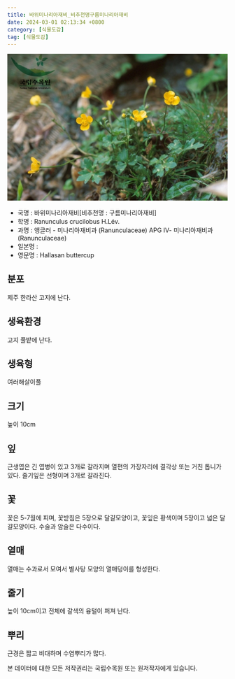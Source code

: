 ```yaml
---
title: 바위미나리아재비_비추천명구름미나리아재비
date: 2024-03-01 02:13:34 +0800
category: [식물도감]
tag: [식물도감]
---
```




![바위미나리아재비[비추천명 : 구름미나리아재비]](/assets/img/fileUpload/plants/basic/Ranunculaceae/Ranunculus/14126/14126_1_th2.jpg)
- 국명 : 바위미나리아재비[비추천명 : 구름미나리아재비]
- 학명 : Ranunculus crucilobus H.Lév.
- 과명 : 앵글러 - 미나리아재비과 (Ranunculaceae) APG Ⅳ- 미나리아재비과 (Ranunculaceae)
- 일본명 : 
- 영문명 : Hallasan buttercup


## 분포
제주 한라산 고지에 난다.
## 생육환경
고지 풀밭에 난다.
## 생육형
여러해살이풀
## 크기
높이 10cm
## 잎
근생엽은 긴 엽병이 있고 3개로 갈라지며 열편의 가장자리에 결각상 또는 거친 톱니가 있다. 줄기잎은 선형이며 3개로 갈라진다.
## 꽃
꽃은 5-7월에 피며, 꽃받침은 5장으로 달걀모양이고, 꽃잎은 황색이며 5장이고 넓은 달걀모양이다. 수술과 암술은 다수이다.
## 열매
열매는 수과로서 모여서 별사탕 모양의 열매덩이를 형성한다.
## 줄기
높이 10cm이고 전체에 갈색의 융털이 퍼져 난다.
## 뿌리
근경은 짧고 비대하며 수염뿌리가 많다.






본 데이터에 대한 모든 저작권리는 국립수목원 또는 원저작자에게 있습니다.
